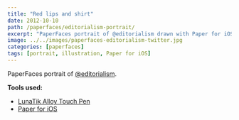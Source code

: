 ```yaml
---
title: "Red lips and shirt"
date: 2012-10-10
path: /paperfaces/editorialism-portrait/
excerpt: "PaperFaces portrait of @editorialism drawn with Paper for iOS on an iPad."
image: ../../images/paperfaces-editorialism-twitter.jpg
categories: [paperfaces]
tags: [portrait, illustration, Paper for iOS]
---
```


PaperFaces portrait of [@editorialism](https://twitter.com/editorialism).

**Tools used:**

- [LunaTik Alloy Touch Pen](https://www.amazon.com/gp/product/B00821TR7G/ref=as_li_ss_tl?ie=UTF8&tag=mademist-20&linkCode=as2&camp=1789&creative=390957&creativeASIN=B00821TR7G)
- [Paper for iOS](https://paper.bywetransfer.com/)
